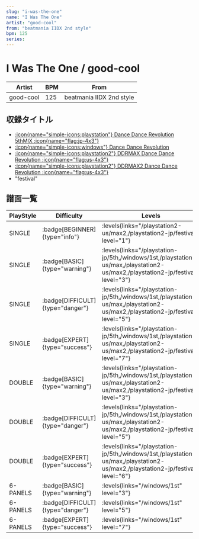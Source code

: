 ```yaml
---
slug: "i-was-the-one"
name: "I Was The One"
artist: "good-cool"
from: "beatmania IIDX 2nd style"
bpm: 125
series:
---
```


# I Was The One / good-cool

|Artist|BPM|From|
|------|---|----|
|good-cool|125|beatmania IIDX 2nd style|

## 収録タイトル

- [:icon{name="simple-icons:playstation"} Dance Dance Revolution 5thMIX :icon{name="flag:jp-4x3"}](/playstation-jp/5th)
- [:icon{name="simple-icons:windows"} Dance Dance Revolution](/windows/1st)
- [:icon{name="simple-icons:playstation2"} DDRMAX Dance Dance Revolution :icon{name="flag:us-4x3"}](/playstation2-us/max)
- [:icon{name="simple-icons:playstation2"} DDRMAX2 Dance Dance Revolution :icon{name="flag:us-4x3"}](/playstation2-us/max2)
- "festival"

## 譜面一覧

|PlayStyle|Difficulty|Levels|Notes|Movie|
|---------|----------|------|-----|-----|
|SINGLE| :badge[BEGINNER]{type="info"}| :levels{links="/playstation2-us/max2,/playstation2-jp/festival" level="1"}|91/0||
|SINGLE| :badge[BASIC]{type="warning"}| :levels{links="/playstation-jp/5th,/windows/1st,/playstation2-us/max,/playstation2-us/max2,/playstation2-jp/festival" level="3"}|145/0||
|SINGLE| :badge[DIFFICULT]{type="danger"}| :levels{links="/playstation-jp/5th,/windows/1st,/playstation2-us/max,/playstation2-us/max2,/playstation2-jp/festival" level="5"}|217/0||
|SINGLE| :badge[EXPERT]{type="success"}| :levels{links="/playstation-jp/5th,/windows/1st,/playstation2-us/max,/playstation2-us/max2,/playstation2-jp/festival" level="7"}|291/0||
|DOUBLE| :badge[BASIC]{type="warning"}| :levels{links="/playstation-jp/5th,/windows/1st,/playstation2-us/max,/playstation2-us/max2,/playstation2-jp/festival" level="3"}|141/0||
|DOUBLE| :badge[DIFFICULT]{type="danger"}| :levels{links="/playstation-jp/5th,/windows/1st,/playstation2-us/max,/playstation2-us/max2,/playstation2-jp/festival" level="5"}|236/0||
|DOUBLE| :badge[EXPERT]{type="success"}| :levels{links="/playstation-jp/5th,/windows/1st,/playstation2-us/max,/playstation2-us/max2,/playstation2-jp/festival" level="6"}|277/0||
|6-PANELS| :badge[BASIC]{type="warning"}| :levels{links="/windows/1st" level="3"}|145/0||
|6-PANELS| :badge[DIFFICULT]{type="danger"}| :levels{links="/windows/1st" level="5"}|217/0||
|6-PANELS| :badge[EXPERT]{type="success"}| :levels{links="/windows/1st" level="7"}|292/0||
